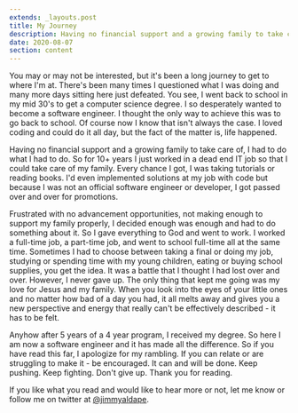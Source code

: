 ```yaml
---
extends: _layouts.post
title: My Journey
description: Having no financial support and a growing family to take care of, I went back to school to get my computer science degree. I loved coding and could do it all day, but the fact of the matter is, life happened.
date: 2020-08-07
section: content
---
```


You may or may not be interested, but it's been a long journey to get to where I'm at. There's been many times I questioned what I was doing and many more days sitting here just defeated.  You see, I went back to school in my mid 30's to get a computer science degree. I so desperately wanted to become a software engineer. I thought the only way to achieve this was to go back to school. Of course now I know that isn't always the case. I loved coding and could do it all day, but the fact of the matter is, life happened. 

Having no financial support and a growing family to take care of, I had to do what I had to do.  So for 10+ years I just worked in a dead end IT job so that I could take care of my family. Every chance I got, I was taking tutorials or reading books.  I'd even implemented solutions at my job with code but because I was not an official software engineer or developer, I got passed over and over for promotions.  

Frustrated with no advancement opportunities, not making enough to support my family properly, I decided enough was enough and had to do something about it. So I gave everything to God and went to work. I worked a full-time job, a part-time job, and went to school full-time all at the same time. Sometimes I had to choose between taking a final or doing my job, studying or spending time with my young children, eating or buying school supplies, you get the idea.  It was a battle that I thought I had lost over and over. However, I never gave up. The only thing that kept me going was my love for Jesus and my family. When you look into the eyes of your little ones and no matter how bad of a day you had, it all melts away and gives you a new perspective and energy that really can't be effectively described - it has to be felt.

Anyhow after 5 years of a 4 year program, I received my degree. So here I am now a software engineer and it has made all the difference. So if you have read this far, I apologize for my rambling. If you can relate or are struggling to make it - be encouraged.  It can and will be done. Keep pushing. Keep fighting. Don't give up. Thank you for reading.

If you like what you read and would like to hear more or not, let me know or follow me on twitter at [@jimmyaldape](https://www.twitter.com/jimmyaldape).
